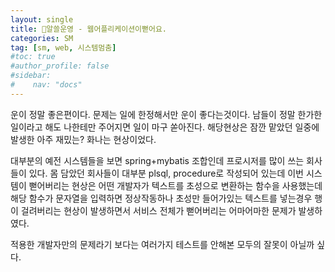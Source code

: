 ```yaml
---
layout: single
title: 💼알쓸운영 - 웹어플리케이션이뻗어요.
categories: SM
tag: [sm, web, 시스템멈춤]
#toc: true
#author_profile: false
#sidebar:
#    nav: "docs"
---
```


운이 정말 좋은편이다. 문제는 일에 한정해서만 운이 좋다는것이다. 남들이 정말 한가한 일이라고 해도 나한테만 주어지면 일이 마구 쏟아진다. 해당현상은 잠깐 맡았던 일중에 발생한 아주 재밌는? 화나는 현상이었다.

대부분의 예전 시스템들을 보면 spring+mybatis 조합인데 프로시저를 많이 쓰는 회사들이 있다. 몸 담았던 회사들이 대부분 plsql, procedure로 작성되어 있는데 
이번 시스템이 뻗어버리는 현상은 어떤 개발자가 텍스트를 초성으로 변환하는 함수을 사용했는데 해당 함수가 문자열을 입력하면 정상작동하나 초성만 들어가있는 텍스트를 넣는경우
행이 걸려버리는 현상이 발생하면서 서비스 전체가 뻗어버리는 어마어마한 문제가 발생하였다.

적용한 개발자만의 문제라기 보다는 여러가지 테스트를 안해본 모두의 잘못이 아닐까 싶다.


[//]: # (```)

[//]: # (CREATE DEFINER=`스키마`@`%` FUNCTION `fn_choSearch`&#40;`str` varchar&#40;20&#41;&#41; RETURNS varchar&#40;20&#41; CHARSET utf8 )

[//]: # ()
[//]: # (BEGIN )

[//]: # (     declare returnStr varchar&#40;100&#41;; )

[//]: # (     declare cnt int; )

[//]: # (     declare i int; )

[//]: # (     declare j int; )

[//]: # (     declare tmpStr varchar&#40;10&#41;; )

[//]: # ()
[//]: # (     if str is null then )

[//]: # (         return ''; )

[//]: # (     end if; )

[//]: # ()
[//]: # (   set str = replace&#40;str, ' ', ''&#41;;)

[//]: # (     set cnt = length&#40;str&#41;/3; )

[//]: # (     set i = 1; )

[//]: # (     set j = 1; )

[//]: # (     while i <=cnt DO )

[//]: # (           set tmpStr = substring&#40;str,i,j&#41;; )

[//]: # (           set returnStr = concat&#40;ifnull&#40;returnStr,''&#41;, )

[//]: # ()
[//]: # (            case when tmpStr rlike '^&#40;ㄱ|ㄲ&#41;' OR &#40; tmpStr >= '가' AND tmpStr < '나' &#41; then 'ㄱ' )

[//]: # (                 when tmpStr rlike '^ㄴ' OR &#40; tmpStr >= '나' AND tmpStr < '다' &#41; then 'ㄴ' )

[//]: # (                 when tmpStr rlike '^&#40;ㄷ|ㄸ&#41;' OR &#40; tmpStr >= '다' AND tmpStr < '라' &#41; then 'ㄷ' )

[//]: # (                 when tmpStr rlike '^ㄹ' OR &#40; tmpStr >= '라' AND tmpStr < '마' &#41; then 'ㄹ' )

[//]: # (                 when tmpStr rlike '^ㅁ' OR &#40; tmpStr >= '마' AND tmpStr < '바' &#41; then 'ㅁ' )

[//]: # (                 when tmpStr rlike '^ㅂ' OR &#40; tmpStr >= '바' AND tmpStr < '사' &#41; then 'ㅂ' )

[//]: # (                 when tmpStr rlike '^&#40;ㅅ|ㅆ&#41;' OR &#40; tmpStr >= '사' AND tmpStr < '아' &#41; then 'ㅅ' )

[//]: # (                 when tmpStr rlike '^ㅇ' OR &#40; tmpStr >= '아' AND tmpStr < '자' &#41; then 'ㅇ' )

[//]: # (                 when tmpStr rlike '^&#40;ㅈ|ㅉ&#41;' OR &#40; tmpStr >= '자' AND tmpStr < '차' &#41; then 'ㅈ' )

[//]: # (                 when tmpStr rlike '^ㅊ' OR &#40; tmpStr >= '차' AND tmpStr < '카' &#41; then 'ㅊ' )

[//]: # (                 when tmpStr rlike '^ㅋ' OR &#40; tmpStr >= '카' AND tmpStr < '타' &#41; then 'ㅋ' )

[//]: # (                 when tmpStr rlike '^ㅌ' OR &#40; tmpStr >= '타' AND tmpStr < '파' &#41; then 'ㅌ' )

[//]: # (                 when tmpStr rlike '^ㅍ' OR &#40; tmpStr >= '파' AND tmpStr < '하' &#41; then 'ㅍ' )

[//]: # (            else 'ㅎ' end&#41;; )

[//]: # (           set i=i+1; )

[//]: # (     end while; )

[//]: # (  RETURN returnStr; )

[//]: # (END;)

[//]: # (```)